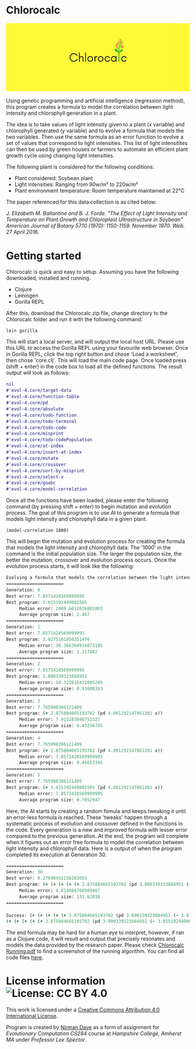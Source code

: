 # Chlorocalc

![alt tag](https://raw.githubusercontent.com/nddave/Chlorocalc/master/Chlorocalc.png)

Using genetic programming and artificial intelligence (regression method), this program creates a formula to model the correlation between light intensity and chlorophyll generation in a plant.

The idea is to take values of light intensity given to a plant (x variable) and chlorophyll generated (y variable) and to evolve a formula that models the two variables. Then use the same formula as an error function to evolve a set of values that correspond to light intensities. This list of light intensitites can then be used by green houses or farmers to automate an efficient plant growth cycle using changing light intensities.

The following plant is considered for the following conditions:

* Plant considered: Soybean plant
* Light intensities: Ranging from 90w/m² to 220w/m²
* Plant environment temperature: Room temperature maintained at 22°C

The paper referenced for this data collection is as cited below:

*J. Elizabeth M. Ballantine and B. J. Forde. "The Effect of Light Intensity and Temperature on Plant Growth and Chloroplast Ultrastructure in Soybean" American Journal of Botany 57.10 (1970): 1150-1159. November 1970. Web. 27 April 2016.*

# Getting started

Chlorocalc is quick and easy to setup. Assuming you have the following downloaded, installed and running.

* Clojure
* Leiningen
* Gorilla REPL

After this, download the Chlorocalc.zip file, change directory to the Chlorocalc folder and run it with the following command:
```
lein gorilla
```
This will start a local server, and will output the local host URL. Please use this URL to access the Gorilla REPL using your favourite web browser. Once in Gorilla REPL, click the top right button and chose 'Load a worksheet', then chose 'core.clj'. This will load the main code page. Once loaded press (shift + enter) in the code box to load all the defined functions. The result output will look as follows:

```clojure
nil
#'evol-4.core/target-data
#'evol-4.core/function-table
#'evol-4.core/pd
#'evol-4.core/absolute
#'evol-4.core/todo-function
#'evol-4.core/todo-terminal
#'evol-4.core/todo-code
#'evol-4.core/misprint
#'evol-4.core/todo-codePopulation
#'evol-4.core/at-index
#'evol-4.core/insert-at-index
#'evol-4.core/mutate
#'evol-4.core/crossover
#'evol-4.core/sort-by-misprint
#'evol-4.core/select-x
#'evol-4.core/goabc
#'evol-4.core/model-correlation
```

Once all the functions have been loaded, please enter the following command (by pressing shift + enter) to begin mutation and evolution process. The goal of this program is to use AI to generate a formula that models light intensity and chlorophyll data in a given plant.
```
(model-correlation 1000)
```
This will begin the mutation and evolution process for creating the formula that models the light intensity and chlorophyll data. The '1000' in the command is the initial population size. The larger the population size, the better the mutation, crossover and evolution process occurs. Once the evolution process starts, it will look like the following:

```clojure
Evolving a formula that models the correlation between the light intensity and chlorophyll
======================
Generation: 0
Best error: 7.8571428569999995
Best program: 3.015192449001505
     Median error: 2088.6612626802803
     Average program size: 2.467
======================
Generation: 1
Best error: 7.8571428569999995
Best program: 3.0275101856351476
     Median error: 36.366364916073195
     Average program size: 2.117882
======================
Generation: 2
Best error: 7.8571428569999995
Best program: 3.000339323884951
     Median error: 10.322616432095245
     Average program size: 0.91608393
======================
Generation: 3
Best error: 7.765998386121409
Best program: (+ 2.875884665193702 (pd 4.001292147861381 x))
     Median error: 7.915283046752327
     Average program size: 0.43256745
======================
Generation: 4
Best error: 7.765998386121409
Best program: (+ 2.875884665193702 (pd 4.001292147861381 x))
     Median error: 7.8571428569999995
     Average program size: 0.46653345
======================
Generation: 5
Best error: 7.765998386121409
Best program: (+ 3.015192449001505 (pd 4.001292147861381 x))
     Median error: 7.8571428569999995
     Average program size: 0.7052947
```

Here, the AI starts by creating a random fomula and keeps tweaking it until an error-less formula is reached. These 'tweaks' happen through a systematic process of evolution and crossover defined in the functions in the code. Every generation is a new and improved formula with lesser error compared to the previous generation. At the end, the program will complete when it figures out an error free formula to model the correlation between light intensity and chlorophyll data. Here is a output of when the program completed its execution at Generation 30.

```clojure
======================
Generation: 30
Best error: 0.27690451158203055
Best program: (+ (+ (+ (+ (+ 2.875884665193702 (pd 3.000339323884951 (- 3.015192449001505 (* (+ 3.015192449001505 3.000339323884951) -4.181762000701954)))) (pd (+ 3.015192449001505 (pd (* x 1.2919237652450901) x)) x)) (pd (+ (+ (+ 2.875884665193702 (pd 3.000339323884951 x)) (pd (+ 2.900964782213359 3.015192449001505) x)) (+ (+ 2.900964782213359 (pd -0.7289892936958609 x)) (pd (- 4.001292147861381 (pd 1.2973174445924283 (pd 3.9408910119251033 (* (- x -0.8026046971279612) 0.11445689242808399)))) (pd 1.11473710383585 (+ (+ (+ (+ 2.875884665193702 (pd 3.015192449001505 x)) (pd (+ x 4.001292147861381) x)) (pd 0.29824581318035115 x)) (pd (+ 3.015192449001505 (pd x (* (* x -2.230139887857084) (pd x -2.8760242061290042)))) x)))))) (+ 2.875884665193702 (+ (+ 2.875884665193702 (pd 3.015192449001505 (pd x 4.916880596124386))) (+ 2.875884665193702 (pd (pd (pd (* 4.267387477619579 (+ x (+ 2.875884665193702 (pd (+ (+ 2.951474049669933 x) (pd 4.001292147861381 x)) x)))) x) x) x)))))) (pd 3.015192449001505 x)) (pd (+ 2.875884665193702 (pd x x)) x))
     Median error: 4.814868768989467
     Average program size: 131.62038
======================

Success: (+ (+ (+ (+ (+ 2.875884665193702 (pd 3.000339323884951 (- 3.015192449001505 (* (+ 3.015192449001505 3.000339323884951) -4.181762000701954)))) (pd (+ 3.015192449001505 (pd (* x 1.2919237652450901) x)) x)) (pd (+ (+ (+ 2.875884665193702 (pd 3.000339323884951 x)) (pd (+ 2.900964782213359 3.015192449001505) x)) (+ (+ 2.900964782213359 (pd -0.7289892936958609 x)) (pd (- 4.001292147861381 (pd 1.2973174445924283 (pd 3.9408910119251033 (* (- x -0.8026046971279612) 0.11445689242808399)))) (pd 1.11473710383585 (+ (+ (+ (+ 2.875884665193702 (pd 3.015192449001505 x)) (pd (+ x 4.001292147861381) x)) (pd 0.29824581318035115 x)) (pd (+ 3.015192449001505 (pd x (* (* x -2.230139887857084) (pd x -2.8760242061290042)))) x)))))) (+ 2.875884665193702 (+ (+ 2.875884665193702 (pd 3.015192449001505 (pd x 4.916880596124386))) (+ 2.875884665193702 (pd (pd (pd (* 4.267387477619579 (+ x (+ 2.875884665193702 (pd (+ (+ 2.951474049669933 x) (pd 4.001292147861381 x)) x)))) x) x) x)))))) (pd 3.015192449001505 x)) (pd (+ 2.875884665193702 (pd x x)) x))
(+ (+ (+ (+ (+ 2.875884665193702 (pd 3.000339323884951 (- 3.015192449001505 (* (+ 3.015192449001505 3.000339323884951) -4.181762000701954)))) (pd (+ 3.015192449001505 (pd (* x 1.2919237652450901) x)) x)) (pd (+ (+ (+ 2.875884665193702 (pd 3.000339323884951 x)) (pd (+ 2.900964782213359 3.015192449001505) x)) (+ (+ 2.900964782213359 (pd -0.7289892936958609 x)) (pd (- 4.001292147861381 (pd 1.2973174445924283 (pd 3.9408910119251033 (* (- x -0.8026046971279612) 0.11445689242808399)))) (pd 1.11473710383585 (+ (+ (+ (+ 2.875884665193702 (pd 3.015192449001505 x)) (pd (+ x 4.001292147861381) x)) (pd 0.29824581318035115 x)) (pd (+ 3.015192449001505 (pd x (* (* x -2.230139887857084) (pd x -2.8760242061290042)))) x)))))) (+ 2.875884665193702 (+ (+ 2.875884665193702 (pd 3.015192449001505 (pd x 4.916880596124386))) (+ 2.875884665193702 (pd (pd (pd (* 4.267387477619579 (+ x (+ 2.875884665193702 (pd (+ (+ 2.951474049669933 x) (pd 4.001292147861381 x)) x)))) x) x) x)))))) (pd 3.015192449001505 x)) (pd (+ 2.875884665193702 (pd x x)) x))
```

The end formula may be hard for a human eye to interpret, however, if ran as a Clojure code, it will result and output that precisely resonates and models the data provided by the research paper. Please check [Chlorocalc Running.pdf](https://github.com/nddave/Chlorocalc/blob/master/Chlorocalc%20Running.pdf) to find a screenshot of the running algorithm. You can find all code files [here](https://github.com/nddave/Chlorocalc/tree/master/src/evol_4).

# License information ![License: CC BY 4.0](https://img.shields.io/badge/License-CC%20BY%204.0-lightgrey.svg)

This work is licensed under a [Creative Commons Attribution 4.0 International License](https://creativecommons.org/licenses/by/4.0/). 

Program is created by [Nirman Dave](http://www.nirmandave.com) as a form of assignment for *Evolutionary Computation CS284* course at *Hampshire College, Amherst MA* under *Professor Lee Spector*.

